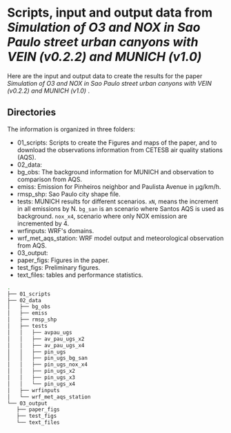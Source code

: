 # Scripts, input and output data from _Simulation of O3 and NOX in Sao Paulo street urban canyons with VEIN (v0.2.2) and MUNICH (v1.0)_

 Here are the input and output data to create the results for the paper _Simulation of O3 and NOX in Sao Paulo street urban canyons with VEIN (v0.2.2) and MUNICH (v1.0)_ .

 ## Directories
 The information is organized in three folders:
 * 01_scripts: Scripts to create the Figures and maps of the paper, and to download the observations information from CETESB air quality stations (AQS).
 * 02_data:
  * bg_obs: The background information for MUNICH and observation to comparison from AQS.
  * emiss: Emission for Pinheiros neighbor and Paulista Avenue in &mu;g/km/h.
  * rmsp_shp: Sao Paulo city shape file.
  * tests: MUNICH results for different scenarios. `xN`, means the increment in all emissions by N. `bg_san` is an scenario where Santos AQS is used as background.
  `nox_x4`, scenario where only NOX emission are incremented by 4.
  * wrfinputs: WRF's domains.
  * wrf_met_aqs_station: WRF model output and meteorological observation from AQS.
 * 03_output:
  * paper_figs: Figures in the paper.
  * test_figs: Preliminary figures.
  * text_files: tables and performance statistics.

 ```bash
.
├── 01_scripts
├── 02_data
│   ├── bg_obs
│   ├── emiss
│   ├── rmsp_shp
│   ├── tests
│   │   ├── avpau_ugs
│   │   ├── av_pau_ugs_x2
│   │   ├── av_pau_ugs_x4
│   │   ├── pin_ugs
│   │   ├── pin_ugs_bg_san
│   │   ├── pin_ugs_nox_x4
│   │   ├── pin_ugs_x2
│   │   ├── pin_ugs_x3
│   │   └── pin_ugs_x4
│   ├── wrfinputs
│   └── wrf_met_aqs_station
└── 03_output
    ├── paper_figs
    ├── test_figs
    └── text_files

 ```

